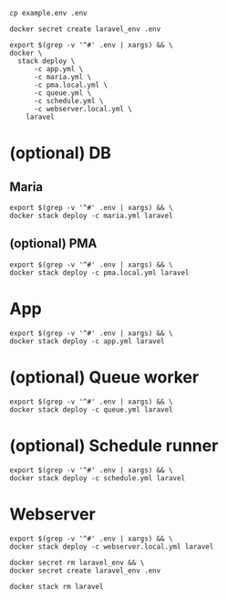 ```shell
cp example.env .env
```

```shell
docker secret create laravel_env .env
```

```shell
export $(grep -v '^#' .env | xargs) && \
docker \
  stack deploy \
      -c app.yml \
      -c maria.yml \
      -c pma.local.yml \
      -c queue.yml \
      -c schedule.yml \
      -c webserver.local.yml \
    laravel
```

# (optional) DB

## Maria

```shell
export $(grep -v '^#' .env | xargs) && \
docker stack deploy -c maria.yml laravel
```

## (optional) PMA

```shell
export $(grep -v '^#' .env | xargs) && \
docker stack deploy -c pma.local.yml laravel
```

# App

```shell
export $(grep -v '^#' .env | xargs) && \
docker stack deploy -c app.yml laravel
```

# (optional) Queue worker

```shell
export $(grep -v '^#' .env | xargs) && \
docker stack deploy -c queue.yml laravel
```

# (optional) Schedule runner

```shell
export $(grep -v '^#' .env | xargs) && \
docker stack deploy -c schedule.yml laravel
```

# Webserver

```shell
export $(grep -v '^#' .env | xargs) && \
docker stack deploy -c webserver.local.yml laravel
```

```shell
docker secret rm laravel_env && \
docker secret create laravel_env .env
```

```shell
docker stack rm laravel
```
